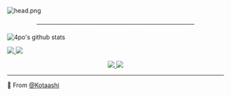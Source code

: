 ![head.png](https://media1.giphy.com/media/RukiJ8cdOpN3hRmU4N/giphy.gif)

<p align="center">
─────────────────────────────────────
</p>

![4po's github stats](https://github-readme-stats.vercel.app/api?username=Kotaashi&hide=contribs,prs&count_private=true&show_icons=true)

<a href="https://github.com/Kotaashi">
  <img src="https://img.shields.io/github/followers/Kotaashi">
</a>
<a href="https://github.com/Kotaashi">
   <img src="https://komarev.com/ghpvc/?username=Kotaashi">
</a>

<p align="center">
         <a href="https://discord.gg/ZbXUmGsZPH">
         <img src="https://img.shields.io/static/v1?label=Discord&logo=Discord&message=Click%20Here&color=7289DA">
         </a>
         <a href="https://discord.bio/p/Kotaashi">
         <img src="https://img.shields.io/static/v1?label=Website&logo=CSS3&logoColor=1572B6&message=Click%20Here&color=1572B6">
         </a>

<br>

---

:mag_right: From [@Kotaashi](https://github.com/Kotaashi)
